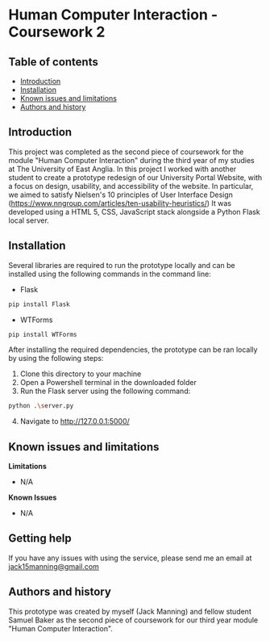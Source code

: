 # Human Computer Interaction - Coursework 2

Table of contents
-----------------

* [Introduction](#introduction)
* [Installation](#installation)
* [Known issues and limitations](#known-issues-and-limitations)
* [Authors and history](#authors-and-history)


Introduction
------------
This project was completed as the second piece of coursework for the module "Human Computer Interaction" during the third year of my studies at The University of East Anglia. In this project I worked with another student to create a prototype redesign of our University Portal Website, with a focus on design, usability, and accessibility of the website. In particular, we aimed to satisfy Nielsen's 10 principles of User Interface Design (https://www.nngroup.com/articles/ten-usability-heuristics/)
It was developed using a HTML 5, CSS, JavaScript stack alongside a Python Flask local server. 


Installation
------------

Several libraries are required to run the prototype locally and can be installed using the following commands in the command line:

* Flask
```bash
pip install Flask
```
* WTForms
```bash
pip install WTForms
```

After installing the required dependencies, the prototype can be ran locally by using the following steps:
1. Clone this directory to your machine
2. Open a Powershell terminal in the downloaded folder
3. Run the Flask server using the following command:
```bash
python .\server.py
```
4. Navigate to http://127.0.0.1:5000/


Known issues and limitations
----------------------------

**Limitations**
* N/A

**Known Issues**
* N/A


Getting help
------------

If you have any issues with using the service, please send me an email at jack15manning@gmail.com


Authors and history
---------------------------

This prototype was created by myself (Jack Manning) and fellow student Samuel Baker as the second piece of coursework for our third year module "Human Computer Interaction".
